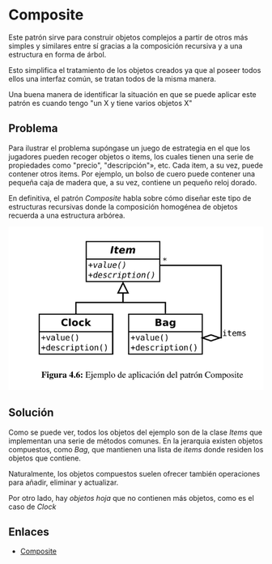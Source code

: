 # Composite

Este patrón sirve para construir objetos complejos a partir de otros más simples y similares entre sí gracias a la
composición recursiva y a una estructura en forma de árbol.

Esto simplifica el tratamiento de los objetos creados ya que al poseer todos ellos una interfaz común, se tratan todos 
de la misma manera.

Una buena manera de identificar la situación en que se puede aplicar este patrón es cuando tengo "un X y tiene varios objetos X"

## Problema

Para ilustrar el problema supóngase un juego de estrategia en el que los jugadores pueden recoger objetos o items, 
los cuales tienen una serie de propiedades como "precio", "descripción"», etc. Cada item, a su vez, puede contener otros items. 
Por ejemplo, un bolso de cuero puede contener una pequeña caja de madera que, a su vez, contiene un pequeño reloj dorado.

En definitiva, el patrón *Composite* habla sobre cómo diseñar este tipo de estructuras recursivas donde la composición 
homogénea de objetos recuerda a una estructura arbórea.

![Composite](example/imgs/Composite.png)


## Solución

Como se puede ver, todos los objetos del ejemplo son de la clase *Items* que implementan una serie de métodos comunes.
En la jerarquia existen objetos compuestos, como *Bag*, que mantienen una lista de *items* donde residen los objetos
que contiene. 

Naturalmente, los objetos compuestos suelen ofrecer también operaciones para añadir, eliminar y actualizar.

Por otro lado, hay *objetos hoja* que no contienen más objetos, como es el caso de *Clock*


## Enlaces
* [Composite](https://es.wikipedia.org/wiki/Composite_%28patr%C3%B3n_de_dise%C3%B1o%29)
